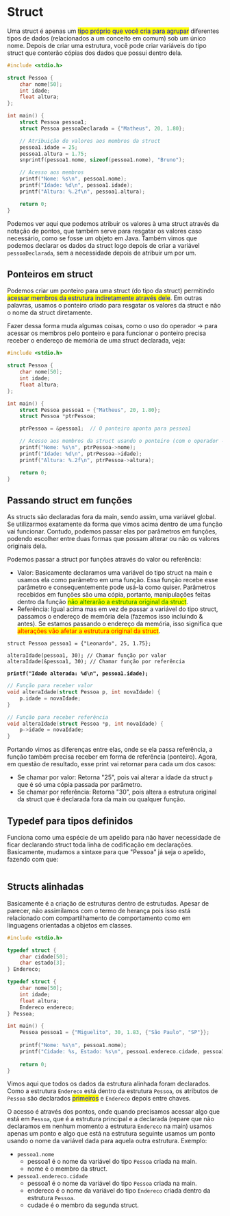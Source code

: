 # Struct

Uma struct é apenas um <mark style="color:blue;">tipo próprio que você cria para agrupar</mark> diferentes tipos de dados (relacionados a um conceito em comum) sob um único nome. Depois de criar uma estrutura, você pode criar variáveis do tipo struct que conterão cópias dos dados que possui dentro dela.

```c
#include <stdio.h>

struct Pessoa {
    char nome[50];
    int idade;
    float altura;
};

int main() {
    struct Pessoa pessoa1;
    struct Pessoa pessoaDeclarada = {"Matheus", 20, 1.80};

    // Atribuição de valores aos membros da struct
    pessoa1.idade = 25;
    pessoa1.altura = 1.75;
    snprintf(pessoa1.nome, sizeof(pessoa1.nome), "Bruno");

    // Acesso aos membros
    printf("Nome: %s\n", pessoa1.nome);
    printf("Idade: %d\n", pessoa1.idade);
    printf("Altura: %.2f\n", pessoa1.altura);

    return 0;
}
```

Podemos ver aqui que podemos atribuir os valores à uma struct através da notação de pontos, que também serve para resgatar os valores caso necessário, como se fosse um objeto em Java. Também vimos que podemos declarar os dados da struct logo depois de criar a variável `pessoaDeclarada`, sem a necessidade depois de atribuir um por um.

## Ponteiros em struct

Podemos criar um ponteiro para uma struct (do tipo da struct) permitindo <mark style="color:blue;">acessar membros da estrutura indiretamente através dele</mark>. Em outras palavras, usamos o ponteiro criado para resgatar os valores da struct e não o nome da struct diretamente.

Fazer dessa forma muda algumas coisas, como o uso do operador -> para acessar os membros pelo ponteiro e para funcionar o ponteiro precisa receber o endereço de memória de uma struct declarada, veja:

```c
#include <stdio.h>

struct Pessoa {
    char nome[50];
    int idade;
    float altura;
};

int main() {
    struct Pessoa pessoa1 = {"Matheus", 20, 1.80};
    struct Pessoa *ptrPessoa;

    ptrPessoa = &pessoa1;  // O ponteiro aponta para pessoa1

    // Acesso aos membros da struct usando o ponteiro (com o operador ->)
    printf("Nome: %s\n", ptrPessoa->nome);
    printf("Idade: %d\n", ptrPessoa->idade);
    printf("Altura: %.2f\n", ptrPessoa->altura);

    return 0;
}
```

## Passando struct em funções

As structs são declaradas fora da main, sendo assim, uma variável global. Se utilizarmos exatamente da forma que vimos acima dentro de uma função vai funcionar. Contudo, podemos passar elas por parâmetros em funções, podendo escolher entre duas formas que possam alterar ou não os valores originais dela.

Podemos passar a struct por funções através do valor ou referência:

* Valor: Basicamente declaramos uma variável do tipo struct na main e usamos ela como parâmetro em uma função. Essa função recebe esse parâmetro e consequentemente pode usá-la como quiser. Parâmetros recebidos em funções são uma cópia, portanto, manipulações feitas dentro da função <mark style="color:green;">não alterarão a estrutura original da struct</mark>.
* Referência: Igual acima mas em vez de passar a variável do tipo struct, passamos o endereço de memória dela (fazemos isso incluindo & antes). Se estamos passando o endereço da memória, isso significa que <mark style="color:red;">alterações vão afetar a estrutura original da struct</mark>.

<pre class="language-c"><code class="lang-c">struct Pessoa pessoa1 = {"Leonardo", 25, 1.75};

alteraIdade(pessoa1, 30); // Chamar função por valor
alteraIdade(&#x26;pessoa1, 30); // Chamar função por referência

<strong>printf("Idade alterada: %d\n", pessoa1.idade);
</strong></code></pre>

```c
// Função para receber valor
void alteraIdade(struct Pessoa p, int novaIdade) {
    p.idade = novaIdade;
}

// Função para receber referência
void alteraIdade(struct Pessoa *p, int novaIdade) {
    p->idade = novaIdade;
}
```

Portando vimos as diferenças entre elas, onde se ela passa referência, a função também precisa receber em forma de referência (ponteiro). Agora, em questão de resultado, esse print vai retornar para cada um dos casos:

* Se chamar por valor: Retorna "25", pois vai alterar a idade da struct `p` que é só uma cópia passada por parâmetro.
* Se chamar por referência: Retorna "30", pois altera a estrutura original da struct que é declarada fora da main ou qualquer função.

## Typedef para tipos definidos

Funciona como uma espécie de um apelido para não haver necessidade de ficar declarando struct toda linha de codificação em declarações. Basicamente, mudamos a sintaxe para que "Pessoa" já seja o apelido, fazendo com que:

<figure><img src="../../.gitbook/assets/diferenças do uso typedef struct em c.png" alt=""><figcaption></figcaption></figure>

## Structs alinhadas

Basicamente é a criação de estruturas dentro de estrutudas. Apesar de parecer, não assimilamos com o termo de herança pois isso está relacionado com compartilhamento de comportamento como em linguagens orientadas a objetos em classes.

```c
#include <stdio.h>

typedef struct {
    char cidade[50];
    char estado[3];
} Endereco;

typedef struct {
    char nome[50];
    int idade;
    float altura;
    Endereco endereco;
} Pessoa;

int main() {
    Pessoa pessoa1 = {"Miguelito", 30, 1.83, {"São Paulo", "SP"}};
    
    printf("Nome: %s\n", pessoa1.nome);
    printf("Cidade: %s, Estado: %s\n", pessoa1.endereco.cidade, pessoa1.endereco.estado);
    
    return 0;
}
```

Vimos aqui que todos os dados da estrutura alinhada foram declarados. Como a estrutura `Endereco` está dentro da estrutura `Pessoa`, os atributos de `Pessoa` são declarados <mark style="color:blue;">primeiros</mark> e `Endereco` depois entre chaves.

O acesso é através dos pontos, onde quando precisamos acessar algo que está em `Pessoa`, que é a estrutura principal e a declarada (repare que não declaramos em nenhum momento a estrutura `Endereco` na main) usamos apenas um ponto e algo que está na estrutura seguinte usamos um ponto usando o nome da variável dada para aquela outra estrutura. Exemplo:

* `pessoa1.nome`
  * pessoa1 é o nome da variável do tipo `Pessoa` criada na main.
  * nome é o membro da struct.
* `pessoa1.endereco.cidade`
  * pessoa1 é o nome da variável do tipo `Pessoa` criada na main.
  * endereco é o nome da variável do tipo `Endereco` criada dentro da estrutura `Pessoa`.
  * cudade é o membro da segunda struct.
